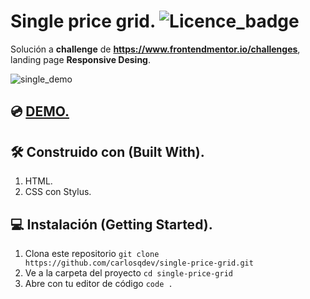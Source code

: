 # Single price grid. ![Licence_badge](https://img.shields.io/github/license/carlosqdev/single-price-grid?style=for-the-badge)

Solución a **challenge** de **https://www.frontendmentor.io/challenges**, landing page **Responsive Desing**.

![single_demo](http://g.recordit.co/uHyfIo6Y0f.gif)

## 💿 [DEMO.](https://carlosqdev.github.io/single-price-grid/)

## 🛠 Construido con (Built With).
1. HTML.
2. CSS con Stylus.

## 💻 Instalación (Getting Started).
1. Clona este repositorio `git clone https://github.com/carlosqdev/single-price-grid.git`
2. Ve a la carpeta del proyecto `cd single-price-grid`
3. Abre con tu editor de código `code .`
